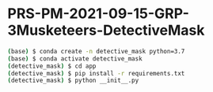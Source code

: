# PRS-PM-2021-09-15-GRP-3Musketeers-DetectiveMask

```bash
(base) $ conda create -n detective_mask python=3.7
(base) $ conda activate detective_mask 
(detective_mask) $ cd app
(detective_mask) $ pip install -r requirements.txt
(detective_mask) $ python __init__.py
```

 
